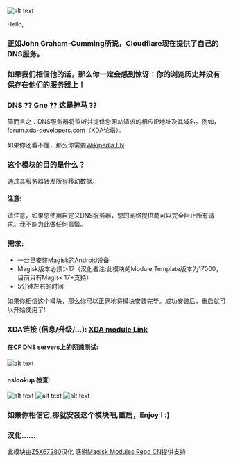 ![alt text](https://image.ibb.co/e6OwXH/cloudflare.jpg "Logo CloudFareDNS4Magisk")

Hello,


### 正如John Graham-Cumming所说，Cloudflare现在提供了自己的DNS服务。
### 如果我们相信他的话，那么你一定会感到惊讶：你的浏览历史并没有保存在他们的服务器上！

### DNS ?? Gne ?? 这是神马 ??

简而言之：DNS服务器将监听并提供您网站请求的相应IP地址及其域名。例如，forum.xda-developers.com（XDA论坛）。

如果你还看不懂，那么你需要[Wikipedia EN](https://en.wikipedia.org/wiki/Domain_Name_System)

### 这个模块的目的是什么？
通过其服务器转发所有移动数据。


#### 注意:

请注意，如果您使用自定义DNS服务器，您的网络提供商可以完全阻止所有请求。我不能为此做任何事情。

### 需求:
- 一台已安装Magisk的Android设备 
- Magisk版本必须＞17（汉化者注:此模块的Module Template版本为17000，目前只有Magisk 17+支持）
- 5分钟左右的时间 



如果你相信这个模块，那么你可以正确地将模块安装完毕。成功安装后，重启就可以开始使用了!


### XDA链接 (信息/升级/...): [XDA module Link](https://forum.xda-developers.com/apps/magisk/module-cloudfaredns4magisk-t3772375/)


#### 在CF DNS servers上的网速测试:

![alt text](https://image.ibb.co/mkEg1c/Screenshot_20180404_161654.png "speedtestscr1")


#### nslookup 检查:

![alt text](https://image.ibb.co/eLGTgc/Screenshot_20180404_161711.png "speedtestscr2")
![alt text](https://image.ibb.co/cmpdWc/Screenshot_20180404_191656.png "speedtestscr3")
![alt text](https://image.ibb.co/eXPUBc/Screenshot_20180407_202353.png "speedtestscr4")

### 如果你相信它,那就安装这个模块吧,重启，Enjoy ! :)

### 汉化……
此模块由[Z5X67280](https://github.com/Z5X67280)汉化
感谢[Magisk Modules Repo CN](https://github.com/Magisk-Modules-Repo-CN)提供支持

